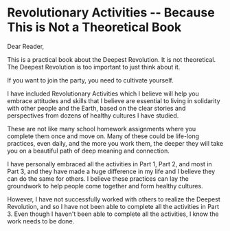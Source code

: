 # Revolutionary Activities -- Because This is Not a Theoretical Book

Dear Reader,

This is a practical book about the Deepest Revolution. It is not theoretical. The Deepest Revolution is too important to just think about it.

If you want to join the party, you need to cultivate yourself.

I have included Revolutionary Activities which I believe will help you embrace attitudes and skills that I believe are essential to living in solidarity with other people and the Earth, based on the clear stories and perspectives from dozens of healthy cultures I have studied.

These are not like many school homework assignments where you complete them once and move on. Many of these could be life-long practices, even daily, and the more you work them, the deeper they will take you on a beautiful path of deep meaning and connection.

I have personally embraced all the activities in Part 1, Part 2, and most in Part 3, and they have made a huge difference in my life and I believe they can do the same for others. I believe these practices can lay the groundwork to help people come together and form healthy cultures.

However, I have not successfully worked with others to realize the Deepest Revolution, and so I have not been able to complete all the activities in Part 3. Even though I haven't been able to complete all the activities, I know the work needs to be done. 

<div style="break-after:page"></div>